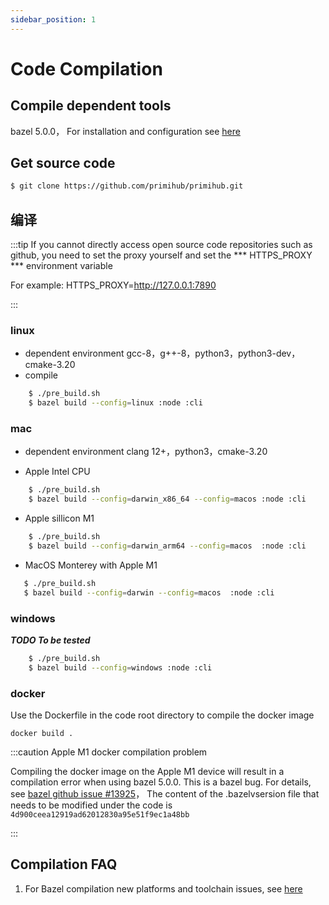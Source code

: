 ```yaml
---
sidebar_position: 1
---
```


# Code Compilation

## Compile dependent tools

bazel 5.0.0， For installation and configuration see [here](https://docs.bazel.build/versions/5.0.0/install.html)


## Get source code

```bash
$ git clone https://github.com/primihub/primihub.git
```

## 编译
:::tip If you cannot directly access open source code repositories such as github, you need to set the proxy yourself and set the *** HTTPS_PROXY *** environment variable
  
  For example: HTTPS_PROXY=http://127.0.0.1:7890

:::

### linux
* dependent environment
  gcc-8，g++-8，python3，python3-dev，cmake-3.20
* compile
```bash
    $ ./pre_build.sh
    $ bazel build --config=linux :node :cli
```

### mac
 * dependent environment clang 12+，python3，cmake-3.20
 
 * Apple Intel CPU
 
```bash
    $ ./pre_build.sh
    $ bazel build --config=darwin_x86_64 --config=macos :node :cli
```

 *  Apple sillicon M1

```bash
    $ ./pre_build.sh
    $ bazel build --config=darwin_arm64 --config=macos  :node :cli
```

 *  MacOS Monterey with Apple M1

```bash
   $ ./pre_build.sh
   $ bazel build --config=darwin --config=macos  :node :cli
```

### windows 

***TODO To be tested***

```bash
    $ ./pre_build.sh
    $ bazel build --config=windows :node :cli
```

### docker
Use the Dockerfile in the code root directory to compile the docker image

```
docker build .

```

:::caution Apple M1 docker compilation problem

Compiling the docker image on the Apple M1 device will result in a compilation error when using bazel 5.0.0. This is a bazel bug. For details, see [bazel github issue #13925](https://github.com/bazelbuild/bazel/issues/13925)， The content of the .bazelvsersion file that needs to be modified under the code is `4d900ceea12919ad62012830a95e51f9ec1a48bb`

:::

## Compilation FAQ
 1. For Bazel compilation new platforms and toolchain issues, see [here](https://docs.bazel.build/versions/5.0.0/platforms-intro.html)

     
